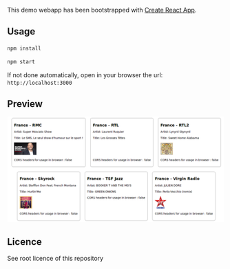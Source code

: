 This demo webapp has been bootstrapped with [Create React App](https://github.com/facebookincubator/create-react-app).

## Usage

```sh
npm install
```

```sh
npm start
```

If not done automatically, open in your browser the url:
`http://localhost:3000`

## Preview

![Snapshot](web-interface.png)

## Licence

See root licence of this repository
